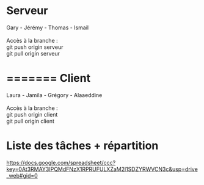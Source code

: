 Serveur
====
Gary - Jérémy - Thomas - Ismail <br><br>
Accès à la branche : <br>
git push origin serveur <br>
git pull origin serveur

=======
Client
====
Laura - Jamila - Grégory - Alaaeddine <br><br>
Accès à la branche :<br>
git push origin client <br>
git pull origin client



Liste des tâches + répartition
====
https://docs.google.com/spreadsheet/ccc?key=0At3RMAY3IPQMdFNzX1RPRUFULXZaM2l1SDZYRWVCN3c&usp=drive_web#gid=0
